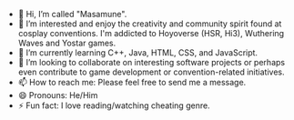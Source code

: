 - 👋 Hi, I’m called "Masamune".
- 👀 I’m interested and enjoy the creativity and community spirit found at cosplay conventions. I'm addicted to Hoyoverse (HSR, Hi3), Wuthering Waves and Yostar games.
- 🌱 I’m currently learning C++, Java, HTML, CSS, and JavaScript.
- 💞️ I’m looking to collaborate on interesting software projects or perhaps even contribute to game development or convention-related initiatives.
- 📫 How to reach me: Please feel free to send me a message.
- 😄 Pronouns: He/Him
- ⚡ Fun fact: I love reading/watching cheating genre. 
<!---
mazamunexd/mazamunexd is a ✨ special ✨ repository because its `README.md` (this file) appears on your GitHub profile.
You can click the Preview link to take a look at your changes.
--->
